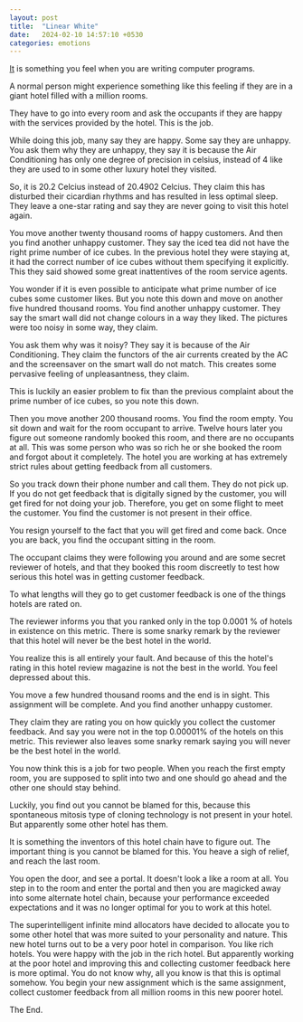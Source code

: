 ```yaml
---
layout: post
title:  "Linear White"
date:   2024-02-10 14:57:10 +0530
categories: emotions
---
```


[It](https://open.spotify.com/track/0b0ch7VKF2RTZmRzh3QduO) is something you feel when you are writing 
computer programs.

A normal person might experience something like this feeling if they are in a giant hotel filled with
a million rooms.

They have to go into every room and ask the occupants if they are happy with the services
provided by the hotel. This is the job.

While doing this job, many say they are happy. Some say they are unhappy. You ask them why
they are unhappy, they say it is because the Air Conditioning has only one degree of precision
in celsius, instead of 4 like they are used to in some other luxury hotel they visited.

So, it is 20.2 Celcius instead of 20.4902 Celcius. They claim this has disturbed their cicardian
rhythms and has resulted in less optimal sleep. They leave a one-star rating and say they are 
never going to visit this hotel again.

You move another twenty thousand rooms of happy customers. And then you find another unhappy
customer. They say the iced tea did not have the right prime number of ice cubes. In the previous
hotel they were staying at, it had the correct number of ice cubes without them specifying it
explicitly. This they said showed some great inattentives of the room service agents.

You wonder if it is even possible to anticipate what prime number of ice cubes some customer 
likes. But you note this down and move on another five hundred thousand rooms. You find another
unhappy customer. They say the smart wall did not change colours in a way they liked. The pictures
were too noisy in some way, they claim.

You ask them why was it noisy? They say it is because of the Air Conditioning. They claim the 
functors of the air currents created by the AC and the screensaver on the smart wall do not match.
This creates some pervasive feeling of unpleasantness, they claim.

This is luckily an easier problem to fix than the previous complaint about the prime number of 
ice cubes, so you note this down.

Then you move another 200 thousand rooms. You find the room empty. You sit down and wait for the 
room occupant to arrive. Twelve hours later you figure out someone randomly booked this room,
and there are no occupants at all. This was some person who was so rich he or she booked the 
room and forgot about it completely. The hotel you are working at has extremely strict rules about
getting feedback from all customers.

So you track down their phone number and call them. They do not pick up. If you do not get feedback
that is digitally signed by the customer, you will get fired for not doing your job. Therefore,
you get on some flight to meet the customer. You find the customer is not present in their office.

You resign yourself to the fact that you will get fired and come back. Once you are back, you find
the occupant sitting in the room.

The occupant claims they were following you around and are some secret reviewer of hotels, and that
they booked this room discreetly to test how serious this hotel was in getting customer feedback.

To what lengths will they go to get customer feedback is one of the things hotels are rated on.

The reviewer informs you that you ranked only in the top 0.0001 % of hotels in existence on this
metric. There is some snarky remark by the reviewer that this hotel will never be the best hotel
in the world.

You realize this is all entirely your fault. And because of this the hotel's rating in this
hotel review magazine is not the best in the world. You feel depressed about this.

You move a few hundred thousand rooms and the end is in sight. This assignment will be complete.
And you find another unhappy customer.

They claim they are rating you on how quickly you collect the customer feedback. And say you were
not in the top 0.00001% of the hotels on this metric. This reviewer also leaves some snarky remark
saying you will never be the best hotel in the world.

You now think this is a job for two people. When you reach the first empty room, you are supposed
to split into two and one should go ahead and the other one should stay behind.

Luckily, you find out you cannot be blamed for this, because this spontaneous mitosis type of 
cloning technology is not present in your hotel. But apparently some other hotel has them.

It is something the inventors of this hotel chain have to figure out. The important thing is you
cannot be blamed for this. You heave a sigh of relief, and reach the last room.

You open the door, and see a portal. It doesn't look a like a room at all. You step in to the room
and enter the portal and then you are magicked away into some alternate hotel chain, because your
performance exceeded expectations and it was no longer optimal for you to work at this hotel.

The superintelligent infinite mind allocators have decided to allocate you to some other hotel
that was more suited to your personality and nature. This new hotel turns out to be a very poor
hotel in comparison. You like rich hotels. You were happy with the job in the rich hotel. But 
apparently working at the poor hotel and improving this and collecting customer feedback here
is more optimal. You do not know why, all you know is that this is optimal somehow. You begin 
your new assignment which is the same assignment, collect customer feedback from all million rooms
in this new poorer hotel.

The End.
